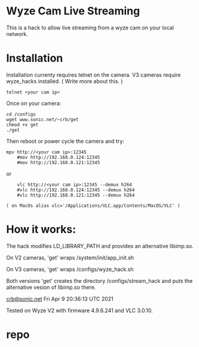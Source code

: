 
# Wyze Cam Live Streaming 

This is a hack to allow live streaming from a wyze cam on your local network.

# Installation 

Installation currenty requires telnet on the camera. V3 cameras
require wyze_hacks installed. ( Write more about this. )

	telnet <your cam ip>
	
Once on your camera:

	cd /configs
	wget www.sonic.net/~crb/get
	chmod +x get
	./get

Then reboot or power cycle the camera and try:

	mpv http://<your cam ip>:12345
        #mov http://192.168.0.124:12345
        #mov http://192.168.0.121:12345

or

        vlc http://<your cam ip>:12345 --demux h264
        #vlc http://192.168.0.124:12345 --demux h264
        #vlc http://192.168.0.121:12345 --demux h264

	( on MacOs alias vlc='/Applications/VLC.app/Contents/MacOS/VLC' )


# How it works:

The hack modifies LD_LIBRARY_PATH and provides an alternative libimp.so.

On V2 cameras, 'get' wraps /system/init/app_init.sh 

On V3 cameras, 'get' wraps /configs/wyze_hack.sh

Both versions 'get' creates the directory /configs/stream_hack and puts the
alternative vesion of libimp.so there.

crb@sonic.net
Fri Apr  9 20:36:13 UTC 2021 

Tested on Wyze V2 with firmware 4.9.6.241 and VLC 3.0.10.
# repo
